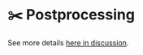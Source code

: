 # ✂️ Postprocessing

See more details [here in discussion](https://github.com/webgptorg/promptbook/discussions/31).
